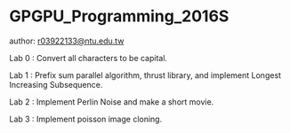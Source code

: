 # GPGPU_Programming_2016S
author: r03922133@ntu.edu.tw

Lab 0 : Convert all characters to be capital.

Lab 1 : Prefix sum parallel algorithm, thrust library, and implement Longest Increasing Subsequence.

Lab 2 : Implement Perlin Noise and make a short movie.

Lab 3 : Implement poisson image cloning.
